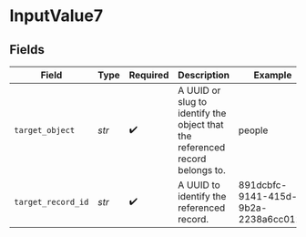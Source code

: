# InputValue7


## Fields

| Field                                                                        | Type                                                                         | Required                                                                     | Description                                                                  | Example                                                                      |
| ---------------------------------------------------------------------------- | ---------------------------------------------------------------------------- | ---------------------------------------------------------------------------- | ---------------------------------------------------------------------------- | ---------------------------------------------------------------------------- |
| `target_object`                                                              | *str*                                                                        | :heavy_check_mark:                                                           | A UUID or slug to identify the object that the referenced record belongs to. | people                                                                       |
| `target_record_id`                                                           | *str*                                                                        | :heavy_check_mark:                                                           | A UUID to identify the referenced record.                                    | 891dcbfc-9141-415d-9b2a-2238a6cc012d                                         |